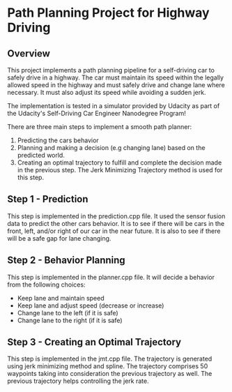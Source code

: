 # Path Planning Project for Highway Driving

## Overview

This project implements a path planning pipeline for a self-driving car to safely drive in a highway. The car must maintain its speed within the legally allowed speed in the highway and must safely drive and change lane where necessary. It must also adjust its speed while avoiding a sudden jerk.

The implementation is tested in a simulator provided by Udacity as part of the Udacity's Self-Driving Car Engineer Nanodegree Program!

There are three main steps to implement a smooth path planner:
1. Predicting the cars behavior
2. Planning and making a decision (e.g changing lane) based on the predicted world.
3. Creating an optimal trajectory to fulfill and complete the decision made in the previous step. The Jerk Minimizing Trajectory method is used for this step.

## Step 1 - Prediction

This step is implemented in the prediction.cpp file. It used the sensor fusion data to predict the other cars behavior. It is to see if there will be cars in the front, left, and/or right of our car in the near future. It is also to see if there will be a safe gap for lane changing.

## Step 2 - Behavior Planning

This step is implemented in the planner.cpp file. It will decide a behavior from the following choices:
- Keep lane and maintain speed
- Keep lane and adjust speed (decrease or increase)
- Change lane to the left (if it is safe)
- Change lane to the right (if it is safe)

## Step 3 - Creating an Optimal Trajectory

This step is implemented in the jmt.cpp file. The trajectory is generated using jerk minimizing method and spline. The trajectory comprises 50 waypoints taking into consideration the previous trajectory as well. The previous trajectory helps controlling the jerk rate.
